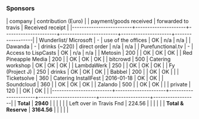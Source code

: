 ### Sponsors

| company                 | contribution (Euro) |                      | payment/goods received | forwarded to travis | Received receipt |
|-------------------------+---------------------+----------------------+------------------------+---------------------+------------------|
| Wunderlist/ Microsoft   |                   - | use of the offices   | OK                     | n/a                 | n/a              |
| Dawanda                 |                   - | drinks (~220)        | direct order           | n/a                 | n/a              |
| Purefunctional.tv       |                   - | Access to LispCasts  | OK                     | n/a                 | n/a              |
| Metosin                 |                 200 |                      | OK                     | OK                  | OK               |
| Red Pineapple Media     |                 200 |                      | OK                     | OK                  | OK               |
| bitcrowd                |                 500 | Catering workshop    | OK                     | OK                  | OK               |
| LambdaWerk              |                 250 |                      | OK                     | OK                  | OK               |
| Fy (Project J)          |                 250 | drinks               | OK                     | OK                  | OK               |
| Babbel                  |                 200 |                      | OK                     | OK                  |                  |
| Ticketsolve             |                 360 | Catering InstallFest | 2016-01-18             | OK                  | OK               |
| Soundcloud              |                 360 |                      | OK                     | OK                  | OK               |
| Zalando                 |                 500 |                      | OK                     | OK                  |                  |
| private                 |                 120 |                      | OK                     | OK                  |                  |
|-------------------------+---------------------+----------------------+------------------------+---------------------+------------------|
| **Total**               |            **2940** |                      |                        |                     |                  |
| Left over in Travis Fnd |              224.56 |                      |                        |                     |                  |
| **Total & Reserve**     |         **3164.56** |                      |                        |                     |                  |

